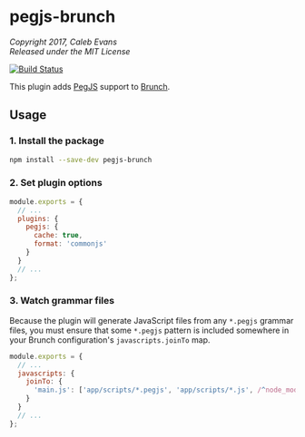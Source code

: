 # pegjs-brunch

*Copyright 2017, Caleb Evans*  
*Released under the MIT License*

[![Build Status](https://travis-ci.org/caleb531/pegjs-brunch.svg?branch=master)](https://travis-ci.org/caleb531/pegjs-brunch)

This plugin adds [PegJS](https://pegjs.org/) support to
[Brunch](http://brunch.io/).

## Usage

### 1. Install the package

```bash
npm install --save-dev pegjs-brunch
```

### 2. Set plugin options

```js
module.exports = {
  // ...
  plugins: {
    pegjs: {
      cache: true,
      format: 'commonjs'
    }
  }
  // ...
};
```

### 3. Watch grammar files

Because the plugin will generate JavaScript files from any `*.pegjs` grammar
files, you must ensure that some `*.pegjs` pattern is included somewhere in your
Brunch configuration's `javascripts.joinTo` map.

```js
module.exports = {
  // ...
  javascripts: {
    joinTo: {
      'main.js': ['app/scripts/*.pegjs', 'app/scripts/*.js', /^node_modules/];
    }
  }
  // ...
};
```
